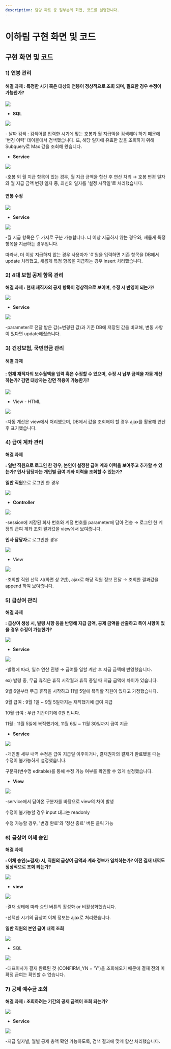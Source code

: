 ```yaml
---
description: 담당 파트 중 일부분의 화면, 코드를 설명합니다.
---
```


# 이하림 구현 화면 및 코드

## 구현 화면 및 코드

### 1) 연봉 관리

#### 해결 과제 : 특정한 시기 혹은 대상의 연봉이 정상적으로 조회 되며, 필요한 경우 수정이 가능한가?

![](<../../../.gitbook/assets/image (6) (1).png>)

* **SQL**

![](<../../../.gitbook/assets/image (36) (1).png>)

\- 날짜 검색 : 검색어를 입력한 시기에 맞는 호봉과 월 지급액을 검색해야 하기 때문에 '변경 이력' 테이블에서 검색했습니다. 또, 해당 일자에 유효한 값을 조회하기 위해 Subquery로 Max 값을 조회해 왔습니다.



* **Service**

![](<../../../.gitbook/assets/image (41) (1).png>)

\-호봉 외 월 지급 항목이 있는 경우, 월 지급 금액을 합산 후 연산 처리 → 호봉 변경 일자와 월 지급 금액 변경 일자 중, 최신의 일자를 '설정 시작일'로 처리했습니다.

#### 연봉 수정

![](<../../../.gitbook/assets/image (38) (1) (1).png>)

* **Service**

![](<../../../.gitbook/assets/image (27) (1).png>)

\-월 지급 항목은 두 가지로 구분 가능합니다. 더 이상 지급하지 않는 경우와, 새롭게 특정 항목을 지급하는 경우입니다.

따라서, 더 이상 지급하지 않는 경우 사용자가 '0'원을 입력하면 기존 항목을 DB에서 update 처리했고, 새롭게 특정 항목을 지급하는 경우 insert 처리했습니다.



### 2) 4대 보험 공제 항목 관리

**해결 과제 : 현재 재직자의 공제 항목이 정상적으로 보이며, 수정 시 반영이 되는가?**

![](<../../../.gitbook/assets/image (53) (1).png>)

* **Service**

![](<../../../.gitbook/assets/image (23) (1).png>)

\-parameter로 전달 받은 값(=변경된 값)과 기존 DB에 저장된 값을 비교해, 변동 사항이 있다면 update해줬습니다.&#x20;

&#x20;

### 3) 건강보험, 국민연금 관리

#### 해결 과제&#x20;

#### : 현재 재직자의 보수월액을 입력 혹은 수정할 수 있으며, 수정 시 납부 금액을 자동 계산하는가? 감면 대상자는 감면 적용이 가능한가?

![](<../../../.gitbook/assets/image (2) (1).png>)

* View - HTML

![](<../../../.gitbook/assets/image (1) (1).png>)

\-자동 계산은 view에서 처리했으며, DB에서 값을 조회해야 할 경우 ajax를 활용해 연산 후 표기했습니다.



### 4) 급여 계좌 관리

**해결 과제**

&#x20;**: 일반 직원으로 로그인 한 경우, 본인이 설정한 급여 계좌 이력을 보여주고 추가할 수 있는가? 인사 담당자는 개인별 급여 계좌 이력을 조회할 수 있는가?**

**일반 직원**으로 로그인 한 경우

![](<../../../.gitbook/assets/image (31).png>)

* **Controller**

![](../../../.gitbook/assets/account.png)

\-session에 저장된 회사 번호와 계정 번호를 parameter에 담아 전송 → 로그인 한 계정의 급여 계좌 조회 결과값을 view에서 보여줍니다.



**인사 담당자**로 로그인한 경우

![](<../../../.gitbook/assets/image (40) (1).png>)

* View

![](../../../.gitbook/assets/view.png)

\-조회할 직원 선택 시(화면 상 2번), ajax로 해당 직원 정보 전달 → 조회한 결과값을 append 하여 보여줍니다.



### 5) 급상여 관리

**해결 과제**&#x20;

**: 급상여 생성 시, 발령 사항 등을 반영해 지급 금액, 공제 금액을 산출하고 특이 사항이 있을 경우 수정이 가능한가?**

![](<../../../.gitbook/assets/image (49) (1).png>)

* **Service**

![](<../../../.gitbook/assets/image (20).png>)

\-발령에 따라, 일수 연산 진행 → 급여를 일할 계산 후 지급 금액에 반영했습니다.

ex) 발령 중, 무급 휴직은 휴직 시작월과 휴직 중일 때 지급 금액에 차이가 있습니다.

9월 6일부터 무급 휴직을 시작하고 11월 5일에 복직할 직원이 있다고 가정했습니다.

9월 급여 : 9월 1일 \~ 9월 5일까지는 재직했기에 급여 지급

10월 급여 : 무급 기간이기에 0원 입니다.

11월 : 11월 5일에 복직했기에, 11월 6일 \~ 11월 30일까지 급여 지급

* **Service**

![](<../../../.gitbook/assets/image (51) (1).png>)

\-개인별 세부 내역 수정은 급여 지급일 이후이거나, 결재권자의 결재가 완료됐을 때는 수정이 불가능하게 설정했습니다.

구분자(변수명 editable)를 통해 수정 가능 여부를 확인할 수 있게 설정했습니다.

* **View**

![](<../../../.gitbook/assets/image (45) (1).png>)

\-service에서 담아온 구분자를 바탕으로 view의 차이 발생&#x20;

수정이 불가능할 경우 input 태그는 readonly

수정 가능할 경우, '변경 완료'와 '정산 종료' 버튼 클릭 가능



### 6) 급상여 이체 승인

**해결 과제**&#x20;

**: 이체 승인(=결재) 시, 직원의 급상여 금액과 계좌 정보가 일치하는가? 이전 결재 내역도 정상적으로 조회 되는가?**

![](<../../../.gitbook/assets/image (21) (1).png>)

* **view**

![](<../../../.gitbook/assets/image (38) (1).png>)

\-결재 상태에 따라 승인 버튼의 활성화 or 비활성화했습니다.

\-선택한 시기의 급상여 이체 정보는 ajax로 처리했습니다.



**일반 직원의 본인 급여 내역 조회**

![](<../../../.gitbook/assets/image (30).png>)

* SQL

![](<../../../.gitbook/assets/image (46) (1).png>)

\-대표이사가 결재 완료된 것 (CONFIRM\_YN = 'Y')을 조회해오기 때문에 결재 전의 미확정 급여는 확인할 수 없습니다.



### 7) 공제 예수금 조회

**해결 과제 : 조회하려는 기간의 공제 금액이 조회 되는가?**

![](<../../../.gitbook/assets/image (35) (1).png>)

* **Service**

![](<../../../.gitbook/assets/image (2).png>)

\-지급 일자별, 월별 공제 총액 확인 가능하도록, 검색 결과에 맞게 합산 처리했습니다.
